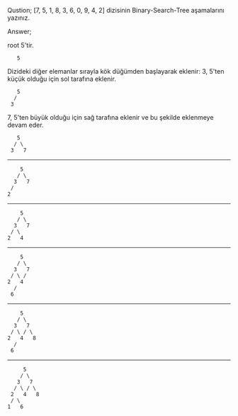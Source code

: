 

Qustion; [7, 5, 1, 8, 3, 6, 0, 9, 4, 2] dizisinin Binary-Search-Tree aşamalarını yazınız.

Answer;

root 5'tir.
       
       5
Dizideki diğer elemanlar sırayla kök düğümden başlayarak eklenir:
3, 5'ten küçük olduğu için sol tarafına eklenir.
     
       5
      /
     3
     
7, 5'ten büyük olduğu için sağ tarafına eklenir ve bu şekilde eklenmeye devam eder.
     
       5
      / \
     3   7
     
  ------------   
     
        5
       / \
      3   7
     /
    2
 
  ------------   
      
        5
       / \
      3   7
     / \
    2   4
   
  ------------   
    
        5
       / \
      3   7
     / \ /
    2   4
      /
     6
     
  ------------   
     
        5
       / \
      3   7
     / \ / \
    2   4   8
      /
     6
     
  ------------   
 
         5
        / \
       3   7
      / \ / \
     2   4   8
     / \
    1   6
